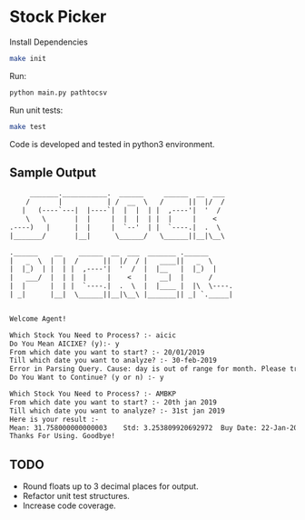 # Stock Picker

Install Dependencies

```sh
make init
```

Run:

```sh
python main.py pathtocsv
```

Run unit tests:

```sh
make test
```

Code is developed and tested in python3 environment.

## Sample Output

```txt
     _______.___________.  ______     ______  __  ___
    /       |           | /  __  \   /      ||  |/  /
   |   (----`---|  |----`|  |  |  | |  ,----'|  '  /
    \   \       |  |     |  |  |  | |  |     |    <
.----)   |      |  |     |  `--'  | |  `----.|  .  \
|_______/       |__|      \______/   \______||__|\__\

.______    __    ______  __  ___  _______ .______
|   _  \  |  |  /      ||  |/  / |   ____||   _  \
|  |_)  | |  | |  ,----'|  '  /  |  |__   |  |_)  |
|   ___/  |  | |  |     |    <   |   __|  |      /
|  |      |  | |  `----.|  .  \  |  |____ |  |\  \----.
| _|      |__|  \______||__|\__\ |_______|| _| `._____|


Welcome Agent!

Which Stock You Need to Process? :- aicic
Do You Mean AICIXE? (y):- y
From which date you want to start? :- 20/01/2019
Till which date you want to analyze? :- 30-feb-2019
Error in Parsing Query. Cause: day is out of range for month. Please try again.
Do You Want to Continue? (y or n) :- y

Which Stock You Need to Process? :- AMBKP
From which date you want to start? :- 20th jan 2019
Till which date you want to analyze? :- 31st jan 2019
Here is your result :-
Mean: 31.758000000000003	Std: 3.253809920692972	Buy Date: 22-Jan-2019	Sell date: 24-Jan-2019	Profit: 6.1320000000000014
Thanks For Using. Goodbye!
```

## TODO

- Round floats up to 3 decimal places for output.
- Refactor unit test structures.
- Increase code coverage.
